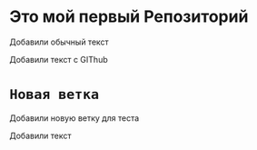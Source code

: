 # Это мой первый Репозиторий

Добавили обычный текст

Добавили текст с GIThub


# `Новая ветка`
Добавили новую ветку для теста


Добавили текст

